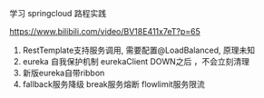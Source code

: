 学习 springcloud 路程实践 

https://www.bilibili.com/video/BV18E411x7eT?p=65

1. RestTemplate支持服务调用, 需要配置@LoadBalanced, 原理未知
2. eureka 自我保护机制 eurekaClient DOWN之后 ，不会立刻清理
3. 新版eureka自带ribbon  
4. fallback服务降级 break服务熔断 flowlimit服务限流